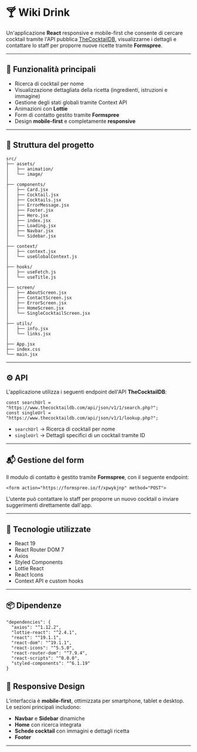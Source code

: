 
# 🍸 Wiki Drink

Un'applicazione **React** responsive e mobile-first che consente di cercare cocktail tramite l'API pubblica [TheCocktailDB](https://www.thecocktaildb.com), visualizzarne i dettagli e contattare lo staff per proporre nuove ricette tramite **Formspree**.

---

## 🚀 Funzionalità principali

- Ricerca di cocktail per nome
- Visualizzazione dettagliata della ricetta (ingredienti, istruzioni e immagine)
- Gestione degli stati globali tramite Context API
- Animazioni con **Lottie**
- Form di contatto gestito tramite **Formspree**
- Design **mobile-first** e completamente **responsive**

---

## 🧩 Struttura del progetto

```
src/
├── assets/
│   ├── animation/
│   └── image/
│
├── components/
│   ├── Card.jsx
│   ├── Cocktail.jsx
│   ├── Cocktails.jsx
│   ├── ErrorMessage.jsx
│   ├── Footer.jsx
│   ├── Hero.jsx
│   ├── index.jsx
│   ├── Loading.jsx
│   ├── Navbar.jsx
│   └── Sidebar.jsx
│
├── context/
│   ├── context.jsx
│   └── useGlobalContext.js
│
├── hooks/
│   ├── useFetch.js
│   └── useTitle.js
│
├── screen/
│   ├── AboutScreen.jsx
│   ├── ContactScreen.jsx
│   ├── ErrorScreen.jsx
│   ├── HomeScreen.jsx
│   └── SingleCocktailScreen.jsx
│
├── utils/
│   ├── info.jsx
│   └── links.jsx
│
├── App.jsx
├── index.css
└── main.jsx
```

---

## ⚙️ API

L'applicazione utilizza i seguenti endpoint dell'API **TheCocktailDB**:

```
const searchUrl = "https://www.thecocktaildb.com/api/json/v1/1/search.php?";
const singleUrl = "https://www.thecocktaildb.com/api/json/v1/1/lookup.php?";
```

- `searchUrl` → Ricerca di cocktail per nome  
- `singleUrl` → Dettagli specifici di un cocktail tramite ID

---

## 📬 Gestione del form

Il modulo di contatto è gestito tramite **Formspree**, con il seguente endpoint:

```
<form action="https://formspree.io/f/xpwykjnp" method="POST">
```

L'utente può contattare lo staff per proporre un nuovo cocktail o inviare suggerimenti direttamente dall'app.

---

## 🧠 Tecnologie utilizzate

- React 19  
- React Router DOM 7  
- Axios  
- Styled Components  
- Lottie React  
- React Icons  
- Context API e custom hooks  

---

## 📦 Dipendenze

```
"dependencies": {
  "axios": "^1.12.2",
  "lottie-react": "^2.4.1",
  "react": "^19.1.1",
  "react-dom": "^19.1.1",
  "react-icons": "^5.5.0",
  "react-router-dom": "^7.9.4",
  "react-scripts": "^0.0.0",
  "styled-components": "^6.1.19"
}
```


## 📱 Responsive Design

L’interfaccia è **mobile-first**, ottimizzata per smartphone, tablet e desktop.  
Le sezioni principali includono:
- **Navbar** e **Sidebar** dinamiche  
- **Home** con ricerca integrata  
- **Schede cocktail** con immagini e dettagli ricetta  
- **Footer** 

---
